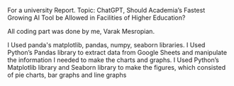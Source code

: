 For a university Report. 
Topic: ChatGPT, Should Academia’s Fastest Growing AI Tool be Allowed in Facilities of Higher Education?

All coding part was done by me, Varak Mesropian.

I Used panda's matplotlib, pandas, numpy, seaborn libraries.
I Used Python’s Pandas library to extract data from Google Sheets and manipulate the information I needed to make the charts and graphs.
I Used Python’s Matplotlib library and Seaborn library to make the figures, which consisted of pie charts, bar graphs and line graphs


